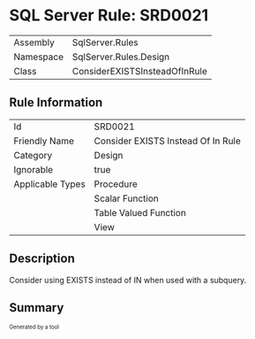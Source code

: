 # SQL Server Rule: SRD0021
  
|    |    |
|----|----|
| Assembly | SqlServer.Rules |
| Namespace | SqlServer.Rules.Design |
| Class | ConsiderEXISTSInsteadOfInRule |
  
## Rule Information
  
|    |    |
|----|----|
| Id | SRD0021 |
| Friendly Name | Consider EXISTS Instead Of In Rule |
| Category | Design |
| Ignorable | true |
| Applicable Types | Procedure  |
|   | Scalar Function |
|   | Table Valued Function |
|   | View |
  
## Description
  
Consider using EXISTS instead of IN when used with a subquery.
  
## Summary
  

  
<sub><sup>Generated by a tool</sup></sub>
